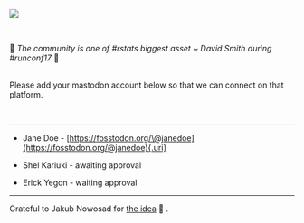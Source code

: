 ![](./r-stats_mastodon.png)

<br>

🌟 *The community is one of #rstats biggest asset \~ David Smith during #runconf17* 🌟

<br> Please add your mastodon account below so that we can connect on that platform.

<br>

<hr>

-   Jane Doe - [https://fosstodon.org/\@janedoe](https://fosstodon.org/@janedoe){.uri}

-   Shel Kariuki - awaiting approval
-   Erick Yegon - waiting approval

<hr>

Grateful to Jakub Nowosad for [the idea](https://twitter.com/jakub_nowosad/status/1594321854524710914) 🎉 .
